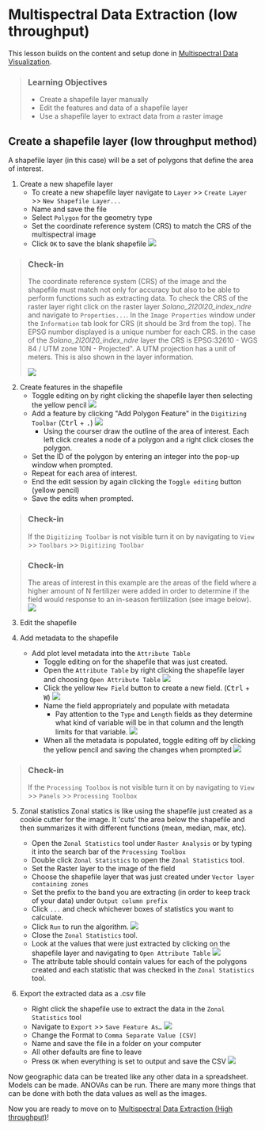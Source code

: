 # Multispectral Data Extraction (low throughput)

This lesson builds on the content and setup done in [Multispectral Data Visualization](01-multispectral-data-visualization.md).

> ### Learning Objectives
>
> * Create a shapefile layer manually 
> * Edit the features and data of a shapefile layer
> * Use a shapefile layer to extract data from a raster image

## Create a shapefile layer (low throughput method)

A shapefile layer (in this case) will be a set of polygons that define the area of interest. 

1. Create a new shapefile layer
	+ To create a new shapefile layer navigate to `Layer` >> `Create Layer` >> `New Shapefile Layer...`
	+ Name and save the file
	+ Select `Polygon` for the geometry type
	+ Set the coordinate reference system (CRS) to match the CRS of the multispectral image
	+ Click `OK` to save the blank shapefile
	![](/img/create-shape-file.png)

> ### Check-in
>
> The coordinate reference system (CRS) of the image and the shapefile must match not only for accuracy but also to be able to perform functions such as extracting data. To check the CRS of the raster layer right click on the raster layer *Solano_2l20l20_index_ndre* and navigate to `Properties...`. In the `Image Properties` window under the `Information` tab look for CRS (it should be 3rd from the top). The EPSG number displayed is a unique number for each CRS. in the case of the *Solano_2l20l20_index_ndre* layer the CRS is EPSG:32610 - WGS 84 / UTM zone 10N - Projected". A UTM projection has a unit of meters. This is also shown in the layer information. 
>
> ![](/img/crs-check-in.png)

2. Create features in the shapefile
	+ Toggle editing on by right clicking the shapefile layer then selecting the yellow pencil
	![](/img/toggle-editing.png)
	+ Add a feature by clicking "Add Polygon Feature" in the `Digitizing Toolbar` (<kbd>Ctrl</kbd> + <kbd>.</kbd>)
	![](/img/add-polygon-feature.png)
		+ Using the courser draw the outline of the area of interest. Each left click creates a node of a polygon and a right click closes the polygon.
	+ Set the ID of the polygon by entering an integer into the pop-up window when prompted. 
	+ Repeat for each area of interest.
	+ End the edit session by again clicking the `Toggle editing` button (yellow pencil)
	+ Save the edits when prompted.

> ### Check-in
>
> If the `Digitizing Toolbar` is not visible turn it on by navigating to `View` >> `Toolbars` >> `Digitizing Toolbar`

> ### Check-in
>
> The areas of interest in this example are the areas of the field where a higher amount of N fertilizer were added in order to determine if the field would response to an in-season fertilization (see image below). 
> ![](/img/shapefile_creation-check-in.png)


3. Edit the shapefile

4. Add metadata to the shapefile

	+ Add plot level metadata into the `Attribute Table`
		+ Toggle editing on for the shapefile that was just created.
		+ Open the `Attribute Table` by  right clicking the shapefile layer and choosing `Open Attribute Table`
		![](img/open-attribute-table.png)
		+ Click the yellow `New Field` button to create a new field. (<kbd>Ctrl</kbd> + <kbd>W</kbd>)
		![](img/new-field.png)
		+ Name the field appropriately and populate with metadata
			+ Pay attention to the `Type` and `Length` fields as they determine what kind of variable will be in that column and the length limits for that variable. 
			![](img/field-creation.png)
		+ When all the metadata is populated, toggle editing off by clicking the yellow pencil and saving the changes when prompted
		![](img/save-attributes.png)

> ### Check-in
>
> If the `Processing Toolbox` is not visible turn it on by navigating to `View` >> `Panels` >> `Processing Toolbox`

5. Zonal statistics
Zonal statics is like using the shapefile just created as a cookie cutter for the image. It 'cuts' the area below the shapefile and then summarizes it with different functions (mean, median, max, etc).
	+ Open the `Zonal Statistics` tool under `Raster Analysis` or by typing it into the search bar of the `Processing Toolbox`
	+ Double click `Zonal Statistics` to open the `Zonal Statistics` tool. 
	+ Set the Raster layer to the image of the field
	+ Choose the shapefile layer that was just created under `Vector layer containing zones`
	+ Set the prefix to the band you are extracting (in order to keep track of your data) under `Output column prefix`
	+ Click `...` and check whichever boxes of statistics you want to calculate. 
	+ Click `Run` to run the algorithm.
	![](img/zonal-statistics-tool.png)
	+ Close the `Zonal Statistics` tool. 
	+ Look at the values that were just extracted by clicking on the shapefile layer and navigating to `Open Attribute Table`
	![](img/zonal-statistic-data.png)
	+ The attribute table should contain values for each of the polygons created and each statistic that was checked in the `Zonal Statistics` tool. 

6. Export the extracted data as a .csv file
	+ Right click the shapefile use to extract the data in the `Zonal Statistics` tool
	+ Navigate to `Export` >> `Save Feature As…`
	![](img/to-export.png)
	+ Change the Format to `Comma Separate Value [CSV]`
	+ Name and save the file in a folder on your computer
	+ All other defaults are fine to leave
	+ Press `OK` when everything is set to output and save the CSV
	![](img/to-csv.png)

Now geographic data can be treated like any other data in a spreadsheet. Models can be made. ANOVAs can be run. There are many more things that can be done with both the data values as well as the images. 

Now you are ready to move on to [Multispectral Data Extraction (High throughput)](03-high-throughput-data-extraction.md)!